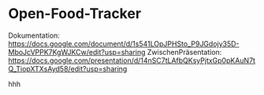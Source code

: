 # Open-Food-Tracker

Dokumentation: https://docs.google.com/document/d/1s541LOpJPHSto_P9JGdojy35D-MboJcVPPK7KgWJKCw/edit?usp=sharing
ZwischenPräsentation: https://docs.google.com/presentation/d/14nSC7tLAfbQKsyPjtxGp0pKAuN7tQ_TiopXTXsAyd58/edit?usp=sharing


hhh
